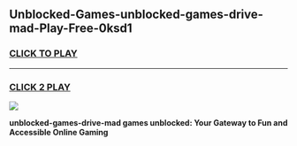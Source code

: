 
## Unblocked-Games-unblocked-games-drive-mad-Play-Free-0ksd1
<h3>
<a href="https://premium76.site?title=unblocked-games-drive-mad&ref=23A">CLICK TO PLAY</a></h3>
<hr>

<h3>
<a href="https://premium76.site?title=unblocked-games-drive-mad&ref=23A">CLICK 2 PLAY</a>
  
</h3>

<a href="https://premium76.site?title=unblocked-games-drive-mad&ref=23A"><img src="https://clearcache.store/games.png"></a>


**unblocked-games-drive-mad games unblocked: Your Gateway to Fun and Accessible Online Gaming**
